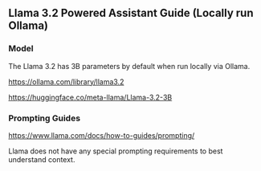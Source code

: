 ## Llama 3.2 Powered Assistant Guide (Locally run Ollama)

### Model
The Llama 3.2 has 3B parameters by default when run locally via Ollama.

https://ollama.com/library/llama3.2

https://huggingface.co/meta-llama/Llama-3.2-3B


### Prompting Guides
https://www.llama.com/docs/how-to-guides/prompting/

Llama does not have any special prompting requirements to best understand context.